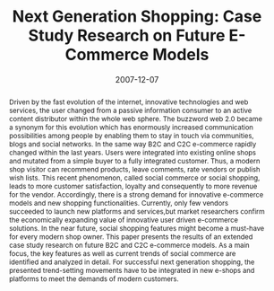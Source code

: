 ---
abstract: Driven by the fast evolution of the internet, innovative technologies and
  web services, the user changed from a passive information consumer to an active
  content distributor within the whole web sphere. The buzzword web 2.0 became a synonym
  for this evolution which has enormously increased communication possibilities among
  people by enabling them to stay in touch via communities, blogs and social networks.
  In the same way B2C and C2C e-commerce rapidly changed within the last years. Users
  were integrated into existing online shops and mutated from a simple buyer to a
  fully integrated customer. Thus, a modern shop visitor can recommend products, leave
  comments, rate vendors or publish wish lists. This recent phenomenon, called social
  commerce or social shopping, leads to more customer satisfaction, loyalty and consequently
  to more revenue for the vendor. Accordingly, there is a strong demand for innovative
  e-commerce models and new shopping functionalities. Currently, only few vendors
  succeeded to launch new platforms and services,but market researchers confirm the
  economically expanding value of innovative user driven e-commerce solutions. In
  the near future, social shopping features might become a must-have for every modern
  shop owner. This paper presents the results of an extended case study research on
  future B2C and C2C e-commerce models. As a main focus, the key features as well
  as current trends of social commerce are identified and analyzed in detail. For
  successful next generation shopping, the presented trend-setting movements have
  to be integrated in new e-shops and platforms to meet the demands of modern customers.
authors:
- Peter Leitner
- Thomas Grechenig
date: '2007-12-07'
featured: false
links:
- name: Publik
  url: https://publik.tuwien.ac.at/showentry.php?ID=141549&lang=2
publication_types:
- '1'
publishDate: '2007-12-07'
specifics: 'Vortrag: IADIS International Conference E-Commerce 2007, Algarve, Portugal;
  07.12.2007 - 09.12.2007; in: "Proceedings of the IADIS International Conference
  E-Commerce 2007", S. Krishnamurthy, P. Isaias (Hrg.); IADIS Press, (2007), ISBN:
  978-972-8924-49-2; S. 312 - 316.'
title: 'Next Generation Shopping: Case Study Research on Future E-Commerce Models'
url_pdf: ''
---
